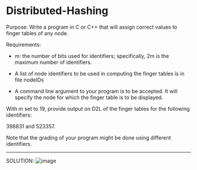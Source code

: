 # Distributed-Hashing

Purpose: Write a program in C or C++ that will assign correct values to finger tables of any node.

Requirements:

- m: the number of bits used for identifiers; specifically, 2m is the maximum number of identifiers.

- A list of node identifiers to be used in computing the finger tables is in file nodeIDs

- A command line argument to your program is to be accepted. It will specify the node for which the finger table is to be displayed.

With m set to 19, provide output on D2L of the finger tables for the following identifiers:

398831 and 523357.

Note that the grading of your program might be done using different identifiers.

------------------------------------------------------------------------------------------------------------------------------------
SOLUTION: ![image](https://github.com/DWright91/Distributed-Hashing/assets/94549091/15c2d57d-5b2a-4738-b233-75b65a749f58)
